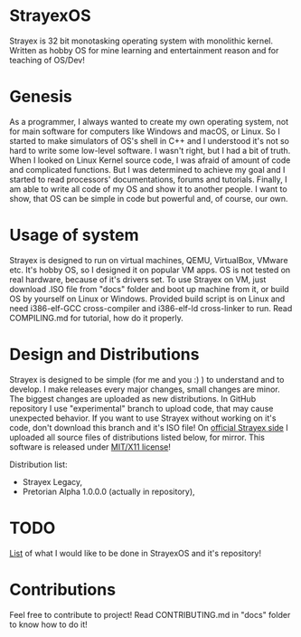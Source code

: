# StrayexOS
Strayex is 32 bit monotasking operating system with monolithic kernel. Written as hobby OS for mine learning and entertainment reason and for teaching of OS/Dev!

# Genesis
As a programmer, I always wanted to create my own operating system, not for main software for computers like Windows and macOS, or Linux. So I started to make simulators of OS's shell in C++ and I understood it's not so hard to write some low-level software.
I wasn't right, but I had a bit of truth. When I looked on Linux Kernel source code, I was afraid of amount of code and complicated functions. But I was determined to achieve my goal and I started to read processors' documentations, forums and tutorials. Finally, I am able to write all code of my OS and show it to another people. I want to show, that OS can be simple in code but powerful and, of course, our own.

# Usage of system
Strayex is designed to run on virtual machines, QEMU, VirtualBox, VMware etc. It's hobby OS, so I designed it on popular VM apps.
OS is not tested on real hardware, because of it's drivers set.
To use Strayex on VM, just download .ISO file from "docs" folder and boot up machine from it, or build OS by yourself on Linux or Windows.
Provided build script is on Linux and need i386-elf-GCC cross-compiler and i386-elf-ld cross-linker to run.
Read COMPILING.md for tutorial, how do it properly.

# Design and Distributions
Strayex is designed to be simple (for me and you :) ) to understand and to develop.
I make releases every major changes, small changes are minor. The biggest changes are uploaded as new distributions.
In GitHub repository I use "experimental" branch to upload code, that may cause unexpected behavior. If you want to use Strayex without working on it's code, don't download this branch and it's ISO file!
On [official Strayex side](http://www.strayex.cba.pl) I uploaded all source files of distributions listed below, for mirror.
This software is released under [MIT/X11 license](https://github.com/StraykerPL/StrayexOS/blob/master/LICENSE)!

Distribution list:
- Strayex Legacy,
- Pretorian Alpha 1.0.0.0 (actually in repository),

# TODO
[List](https://github.com/StraykerPL/StrayexOS/blob/master/docs/TODO.md) of what I would like to be done in StrayexOS and it's repository!

# Contributions
Feel free to contribute to project! Read CONTRIBUTING.md in "docs" folder to know how to do it!

